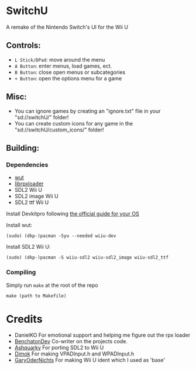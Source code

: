# SwitchU
A remake of the Nintendo Switch's UI for the Wii U

## Controls:
- `L Stick/DPad`: move around the menu
- `A Button`: enter menus, load games, ect.
- `B Button`: close open menus or subcategories
- `+ Button`: open the options menu for a game

## Misc:
- You can ignore games by creating an "ignore.txt" file in your "sd://switchU/" folder!
- You can create custom icons for any game in the "sd://switchU/custom_icons/" folder!

## Building:
### Dependencies
- [wut](https://github.com/devkitPro/wut)
- [librpxloader](https://github.com/wiiu-env/librpxloader)
- SDL2 Wii U
- SDL2 image Wii U
- SDL2 ttf Wii U

Install Devkitpro following [the official guide for your OS](https://devkitpro.org/wiki/Getting_Started)

Install wut:
```
(sudo) (dkp-)pacman -Syu --needed wiiu-dev
```

Install SDL2 Wii U:
```
(sudo) (dkp-)pacman -S wiiu-sdl2 wiiu-sdl2_image wiiu-sdl2_ttf
```

### Compiling
Simply run `make` at the root of the repo
```
make (path to Makefile)
```

# Credits
- DanielKO For emotional support and helping me figure out the rpx loader
- [BenchatonDev](https://github.com/BenchatonDev) Co-writer on the projects code.
- [Ashquarky](https://github.com/ashquarky) For porting SDL2 to Wii U
- [Dimok](https://github.com/dimok789) For making VPADInput.h and WPADInput.h
- [GaryOderNichts](https://github.com/GaryOderNichts) For making Wii U ident which I used as 'base'
